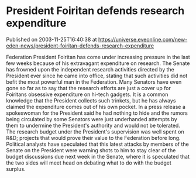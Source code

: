 # President Foiritan defends research expenditure
Published on 2003-11-25T16:40:38 at https://universe.eveonline.com/new-eden-news/president-foiritan-defends-research-expenditure

Federation President Foiritan has come under increasing pressure in the last few weeks because of his extravagant expenditure on research. The Senate has frowned upon the independent research activities directed by the President ever since he came into office, stating that such activities did not befit the most powerful man in the Federation. Many Senators have even gone so far as to say that the research efforts are just a cover up for Foiritans obsessive expenditure on hi-tech gadgets. It is a common knowledge that the President collects such trinkets, but he has always claimed the expenditure comes out of his own pocket. In a press release a spokeswoman for the President said he had nothing to hide and the rumors being circulated by some Senators were just underhanded attempts by them to undermine the President's authority and would not be tolerated. The research budget under the President's supervision was well spent on R&D; projects that would prove their value to the Federation before long. Political analysts have speculated that this latest attacks by members of the Senate on the President were warning shots to him to stay clear of the budget discussions due next week in the Senate, where it is speculated that the two sides will meet head on debating what to do with the budget surplus.
